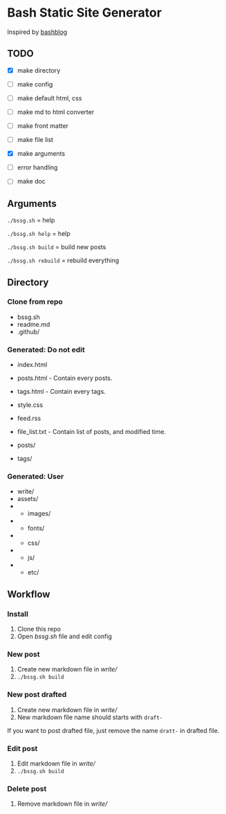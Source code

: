 # Bash Static Site Generator

Inspired by [bashblog](https://github.com/cfenollosa/bashblog)

## TODO

- [x] make directory
- [ ] make config
- [ ] make default html, css
- [ ] make md to html converter
- [ ] make front matter
- [ ] make file list
- [x] make arguments
- [ ] error handling
- [ ] make doc


## Arguments

`./bssg.sh` = help

`./bssg.sh help` = help

`./bssg.sh build` = build new posts

`./bssg.sh rebuild` = rebuild everything


## Directory

### Clone from repo

- bssg.sh
- readme.md
- .github/

### Generated: Do not edit

- index.html
- posts.html - Contain every posts.
- tags.html - Contain every tags. 
- style.css
- feed.rss
- file_list.txt - Contain list of posts, and modified time. 

- posts/
- tags/

### Generated: User

- write/
- assets/
- - images/
- - fonts/
- - css/
- - js/
- - etc/

## Workflow

### Install

1. Clone this repo
2. Open *bssg.sh* file and edit config

### New post

1. Create new markdown file in *write/*
2. `./bssg.sh build`

### New post drafted

1. Create new markdown file in *write/*
2. New markdown file name should starts with `draft-`

If you want to post drafted file, just remove the name `dratt-` in drafted file.

### Edit post

1. Edit markdown file in *write/*
2. `./bssg.sh build`

### Delete post

1. Remove markdown file in *write/*
